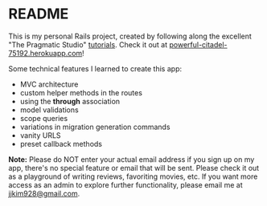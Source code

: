 # README

This is my personal Rails project, created by following along the excellent "The Pragmatic Studio" [tutorials](https://pragmaticstudio.com/). Check it out at [powerful-citadel-75192.herokuapp.com](https://powerful-citadel-75192.herokuapp.com)!

Some technical features I learned to create this app:
* MVC architecture
* custom helper methods in the routes
* using the **through** association
* model validations
* scope queries
* variations in migration generation commands
* vanity URLS
* preset callback methods

**Note:** Please do NOT enter your actual email address if you sign up on my app, there's no special feature or email that will be sent. Please check it out as a playground of writing reviews, favoriting movies, etc. If you want more access as an admin to explore further functionality, please email me at jjkim928@gmail.com.

